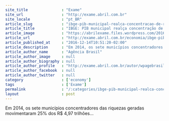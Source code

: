 ```yaml
---
site_title               : "Exame"
site_url                 : "http://exame.abril.com.br"
site_locale              : "pt_BR"
article_slug             : "ibge-pib-municipal-realca-concentracao-de-renda-no-pais"
article_title            : "IBGE: PIB municipal realça concentração de renda no país"
article_image            : "https://abrilexame.files.wordpress.com/2016/10/size_960_16_9_avenida-paulista-nova1.jpg?quality=70&strip=all&w=960"
article_url              : "http://exame.abril.com.br/economia/ibge-pib-municipal-realca-concentracao-de-renda-no-pais/"
article_published_at     : "2016-12-14T10:51:20-02:00"
article_description      : "Em 2014, os sete municípios concentradores das riquezas geradas movimentaram 25% dos R$ 4,97 trilhões..."
article_author_name      : "Agência Brasil"
article_author_image     : null
article_author_biography : null
article_author_profile   : "http://exame.abril.com.br/autor/wpagebrasil/"
article_author_facebook  : null
article_author_twitter   : null
category                 : ['economy']
tags                     : ['Exame']
permalink                : "/:categories/ibge-pib-municipal-realca-concentracao-de-renda-no-pais/"
layout                   : post
---
```


Em 2014, os sete municípios concentradores das riquezas geradas movimentaram 25% dos R$ 4,97 trilhões...
